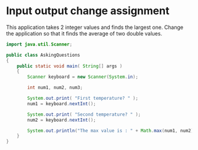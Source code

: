 # Input output change assignment

This application takes 2 integer values and finds the largest one. Change the application so that it finds the average of two double values.

```java
import java.util.Scanner;

public class AskingQuestions
{
    public static void main( String[] args )
    {
        Scanner keyboard = new Scanner(System.in);

        int num1, num2, num3;

        System.out.print( "First temperature? " );
        num1 = keyboard.nextInt();

        System.out.print( "Second temperature? " );
        num2 = keyboard.nextInt();

        System.out.println("The max value is : " + Math.max(num1, num2));
    }
}
```

